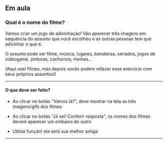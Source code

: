 ## Em aula

### Qual é o nome do filme?

Vamos criar um jogo de adivinhação!
Vão aparecer três imagens em sequência do assunto que você escolheu e as outras pessoas tem que adivinhar o que é.

O assunto pode ser filme, música, lugares, bandeiras, seriados, jogos de videogame, pinturas, cachorros, memes...

(Aqui usei filmes, mas depois vocês podem refazer esse exercício com seus próprios assuntos!)

***

#### O que deve ser feito?

* Ao clicar no botão "Vamos lá?", deve mostrar na tela as três imagens/gifs dos filmes

* Ao clicar no botão "Já sei! Conferir resposta", os nomes dos filmes devem aparecer um embaixo do outro

* Utilize função! ela será sua melhor amiga

***
